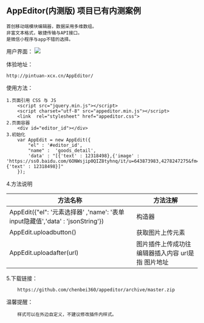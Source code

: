 ## AppEditor(内测版) 项目已有内测案例
~~~
首创移动端模块编辑器，数据采用多维数组。
非富文本格式，敏捷传输与API接口。
是微信小程序与app不错的选择。
~~~

用户界面：
	![](https://git.kancloud.cn/repos/tpcms/xcx2/raw/22b1e009bfb57c4f64cfe168240d53ed87f2b0ff/images/2017-10-06_111737.png?access-token=aba4c89da131d2e1410cdc95497b336d)

体验地址：
~~~
http://pintuan-xcx.cn/AppEditor/
~~~

使用方法：
~~~
1.页面引用 CSS 与 JS
	<script src="jquery.min.js"></script>
	<script charset="utf-8" src="appeditor.min.js"></script>
	<link  rel="stylesheet" href="appeditor.css">
2.页面容器
	<div id="editor_id"></div>
3.初始化
	var AppEdit = new AppEdit({
		"el" : '#editor_id',
		"name" :  'goods_detail',
		'data' : "[{'text' : 12318498},{'image' : 'https://ss0.baidu.com/6ONWsjip0QIZ8tyhnq/it/u=643873983,4278247275&fm=58'},{'text' : 12318498}]"
	});
~~~

4.方法说明

|  方法名称  | 方法注解   |
| --- | --- |
| AppEdit({"el": '元素选择器' ,'name': '表单input隐藏值','data' : 'jsonString'})    |  构造器  |
| AppEdit.uploadbutton()    |  获取图片上传元素  |
| AppEdit.uploadafter(url)    |  图片插件上传成功往编辑器插入内容 url是指 图片地址 |



5.下载链接：
~~~
	https://github.com/chenbei360/appeditor/archive/master.zip
~~~    

温馨提醒：
~~~
	样式可以在外边自定义，不建议修改插件内样式。
~~~

